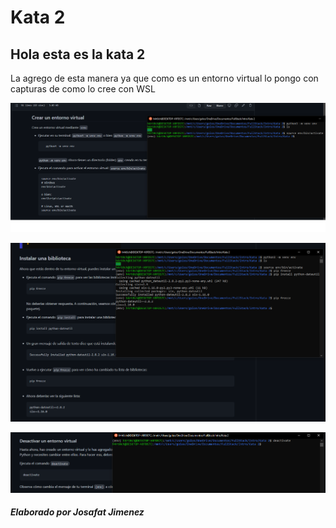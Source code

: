 # Kata 2

## Hola esta es la kata 2
La agrego de esta manera ya que como es un entorno virtual lo pongo con capturas de como lo cree con WSL

![Paso 1](https://github.com/JosafatJimenezB/Jupyter-notebook_Lessons/blob/main/Kata%202/1.png)

![Paso 2](https://github.com/JosafatJimenezB/Jupyter-notebook_Lessons/blob/main/Kata%202/2.png)

![Paso 3](https://github.com/JosafatJimenezB/Jupyter-notebook_Lessons/blob/main/Kata%202/3.png)
##### Elaborado por Josafat Jimenez
